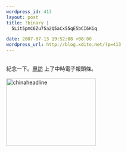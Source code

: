 ```yaml
--- 
wordpress_id: 413
layout: post
title: !binary |
  5Lit5pmC6Zu75a2Q5aCx55qE5bCI6Kiq

date: 2007-07-13 19:52:08 +08:00
wordpress_url: http://blog.xdite.net/?p=413
---
```

<br />紀念一下。<a href="http://0rz.tw/d52Rz">專訪</a> 上了中時電子報頭條。<br /><br /><a href="http://www.flickr.com/photos/14765209@N00/798679494/" title="相片分享"><img src="http://farm2.static.flickr.com/1379/798679494_c80a08bb31_m.jpg" alt="chinaheadline" height="181" width="240" /></a>
